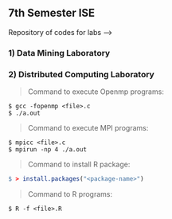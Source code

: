 ## 7th Semester ISE

Repository of codes for labs -->

### 1) Data Mining Laboratory
### 2) Distributed Computing Laboratory

> Command to execute Openmp programs:

```
$ gcc -fopenmp <file>.c  
$ ./a.out  
```
> Command to execute MPI programs:

```
$ mpicc <file>.c
$ mpirun -np 4 ./a.out
```

> Command to install R package:

```R
$ > install.packages("<package-name>")
```

> Command to R programs:

```
$ R -f <file>.R
```
